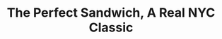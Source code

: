 ---
id: 5
image:  https://mxvice.com/wp-content/uploads/2021/01/Site-Dean-Wilson-2.jpg
title: The Perfect Sandwich, A Real NYC Classic
description: "I am bit Erling man with small potato toe!."
---